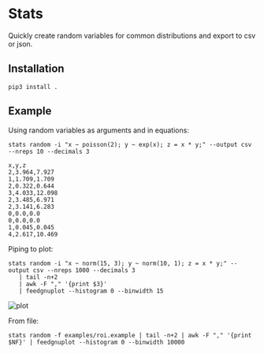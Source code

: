 # Stats

Quickly create random variables for common distributions and export to csv or json.

## Installation

`pip3 install .`

## Example

Using random variables as arguments and in equations:

`stats random -i "x ~ poisson(2); y ~ exp(x); z = x * y;" --output csv --nreps 10 --decimals 3`

```
x,y,z
2,3.964,7.927
1,1.709,1.709
2,0.322,0.644
3,4.033,12.098
2,3.485,6.971
2,3.141,6.283
0,0.0,0.0
0,0.0,0.0
1,0.045,0.045
4,2.617,10.469
```

Piping to plot: 

```
stats random -i "x ~ norm(15, 3); y ~ norm(10, 1); z = x * y;" --output csv --nreps 1000 --decimals 3 
   | tail -n+2 
   | awk -F "," '{print $3}' 
   | feedgnuplot --histogram 0 --binwidth 15
```
![plot](https://github.com/natefduncan/random-vars/assets/30030731/ecfda49f-a469-466d-8770-0c77262196e4)

From file:

```
stats random -f examples/roi.example | tail -n+2 | awk -F "," '{print $NF}' | feedgnuplot --histogram 0 --binwidth 10000
```
